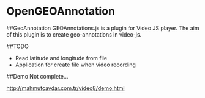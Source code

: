 OpenGEOAnnotation
==================
##GeoAnnotation
GEOAnnotations.js is a plugin for Video JS player. The aim of this plugin is to create geo-annotations in video-js.

##TODO
 * Read latitude and longitude from file
 * Application for create file when video recording

##Demo
Not complete...

http://mahmutcavdar.com.tr/video8/demo.html
